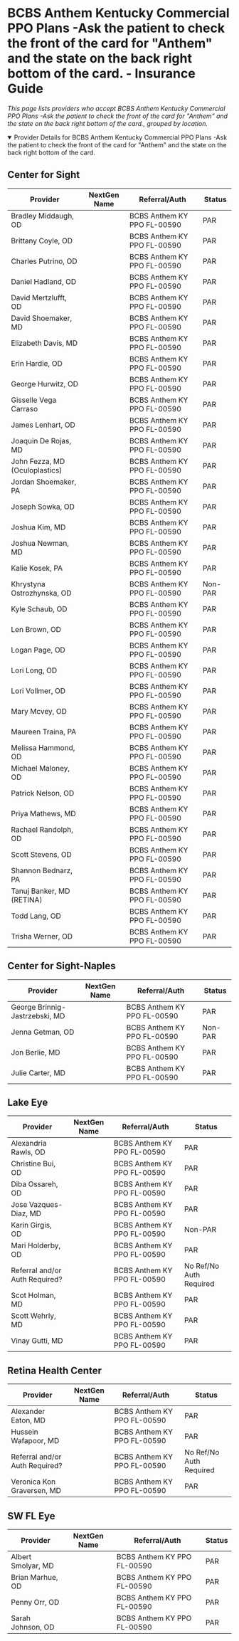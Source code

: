 # BCBS Anthem Kentucky Commercial PPO Plans -Ask the patient to check the front of the card for "Anthem" and the state on the back right bottom of the card. - Insurance Guide

*This page lists providers who accept BCBS Anthem Kentucky Commercial PPO Plans -Ask the patient to check the front of the card for "Anthem" and the state on the back right bottom of the card., grouped by location.*

<details open><summary>Provider Details for BCBS Anthem Kentucky Commercial PPO Plans -Ask the patient to check the front of the card for "Anthem" and the state on the back right bottom of the card.</summary>

## Center for Sight

| Provider | NextGen Name | Referral/Auth | Status |
|----------|-------------|--------------|--------|
| Bradley Middaugh, OD |  | BCBS Anthem KY PPO FL-00590 | PAR |
| Brittany Coyle, OD |  | BCBS Anthem KY PPO FL-00590 | PAR |
| Charles Putrino, OD |  | BCBS Anthem KY PPO FL-00590 | PAR |
| Daniel Hadland, OD |  | BCBS Anthem KY PPO FL-00590 | PAR |
| David Mertzlufft, OD |  | BCBS Anthem KY PPO FL-00590 | PAR |
| David Shoemaker, MD |  | BCBS Anthem KY PPO FL-00590 | PAR |
| Elizabeth Davis, MD |  | BCBS Anthem KY PPO FL-00590 | PAR |
| Erin Hardie, OD |  | BCBS Anthem KY PPO FL-00590 | PAR |
| George Hurwitz, OD |  | BCBS Anthem KY PPO FL-00590 | PAR |
| Gisselle Vega Carraso |  | BCBS Anthem KY PPO FL-00590 | PAR |
| James Lenhart, OD |  | BCBS Anthem KY PPO FL-00590 | PAR |
| Joaquin De Rojas, MD |  | BCBS Anthem KY PPO FL-00590 | PAR |
| John Fezza, MD (Oculoplastics) |  | BCBS Anthem KY PPO FL-00590 | PAR |
| Jordan Shoemaker, PA |  | BCBS Anthem KY PPO FL-00590 | PAR |
| Joseph Sowka, OD |  | BCBS Anthem KY PPO FL-00590 | PAR |
| Joshua Kim, MD |  | BCBS Anthem KY PPO FL-00590 | PAR |
| Joshua Newman, MD |  | BCBS Anthem KY PPO FL-00590 | PAR |
| Kalie Kosek, PA |  | BCBS Anthem KY PPO FL-00590 | PAR |
| Khrystyna Ostrozhynska, OD |  | BCBS Anthem KY PPO FL-00590 | Non-PAR |
| Kyle Schaub, OD |  | BCBS Anthem KY PPO FL-00590 | PAR |
| Len Brown, OD |  | BCBS Anthem KY PPO FL-00590 | PAR |
| Logan Page, OD |  | BCBS Anthem KY PPO FL-00590 | PAR |
| Lori Long, OD |  | BCBS Anthem KY PPO FL-00590 | PAR |
| Lori Vollmer, OD |  | BCBS Anthem KY PPO FL-00590 | PAR |
| Mary Mcvey, OD |  | BCBS Anthem KY PPO FL-00590 | PAR |
| Maureen Traina, PA |  | BCBS Anthem KY PPO FL-00590 | PAR |
| Melissa Hammond, OD |  | BCBS Anthem KY PPO FL-00590 | PAR |
| Michael Maloney, OD |  | BCBS Anthem KY PPO FL-00590 | PAR |
| Patrick Nelson, OD |  | BCBS Anthem KY PPO FL-00590 | PAR |
| Priya Mathews, MD |  | BCBS Anthem KY PPO FL-00590 | PAR |
| Rachael Randolph, OD |  | BCBS Anthem KY PPO FL-00590 | PAR |
| Scott Stevens, OD |  | BCBS Anthem KY PPO FL-00590 | PAR |
| Shannon Bednarz, PA |  | BCBS Anthem KY PPO FL-00590 | PAR |
| Tanuj Banker, MD (RETINA) |  | BCBS Anthem KY PPO FL-00590 | PAR |
| Todd Lang, OD |  | BCBS Anthem KY PPO FL-00590 | PAR |
| Trisha Werner, OD |  | BCBS Anthem KY PPO FL-00590 | PAR |

## Center for Sight-Naples

| Provider | NextGen Name | Referral/Auth | Status |
|----------|-------------|--------------|--------|
| George Brinnig-Jastrzebski, MD |  | BCBS Anthem KY PPO FL-00590 | PAR |
| Jenna Getman, OD |  | BCBS Anthem KY PPO FL-00590 | Non-PAR |
| Jon Berlie, MD |  | BCBS Anthem KY PPO FL-00590 | PAR |
| Julie Carter, MD |  | BCBS Anthem KY PPO FL-00590 | PAR |

## Lake Eye 

| Provider | NextGen Name | Referral/Auth | Status |
|----------|-------------|--------------|--------|
| Alexandria Rawls, OD |  | BCBS Anthem KY PPO FL-00590 | PAR |
| Christine Bui, OD |  | BCBS Anthem KY PPO FL-00590 | PAR |
| Diba Ossareh, OD |  | BCBS Anthem KY PPO FL-00590 | PAR |
| Jose Vazques-Diaz, MD |  | BCBS Anthem KY PPO FL-00590 | PAR |
| Karin Girgis, OD |  | BCBS Anthem KY PPO FL-00590 | Non-PAR |
| Mari Holderby, OD |  | BCBS Anthem KY PPO FL-00590 | PAR |
| Referral and/or Auth Required? |  | BCBS Anthem KY PPO FL-00590 | No Ref/No Auth Required |
| Scot Holman, MD |  | BCBS Anthem KY PPO FL-00590 | PAR |
| Scott Wehrly, MD |  | BCBS Anthem KY PPO FL-00590 | PAR |
| Vinay Gutti, MD |  | BCBS Anthem KY PPO FL-00590 | PAR |

## Retina Health Center

| Provider | NextGen Name | Referral/Auth | Status |
|----------|-------------|--------------|--------|
| Alexander Eaton, MD |  | BCBS Anthem KY PPO FL-00590 | PAR |
| Hussein Wafapoor, MD |  | BCBS Anthem KY PPO FL-00590 | PAR |
| Referral and/or Auth Required? |  | BCBS Anthem KY PPO FL-00590 | No Ref/No Auth Required |
| Veronica Kon Graversen, MD |  | BCBS Anthem KY PPO FL-00590 | PAR |

## SW FL Eye

| Provider | NextGen Name | Referral/Auth | Status |
|----------|-------------|--------------|--------|
| Albert Smolyar, MD |  | BCBS Anthem KY PPO FL-00590 | PAR |
| Brian Marhue, OD |  | BCBS Anthem KY PPO FL-00590 | PAR |
| Penny Orr, OD |  | BCBS Anthem KY PPO FL-00590 | PAR |
| Sarah Johnson, OD |  | BCBS Anthem KY PPO FL-00590 | PAR |

</details>

